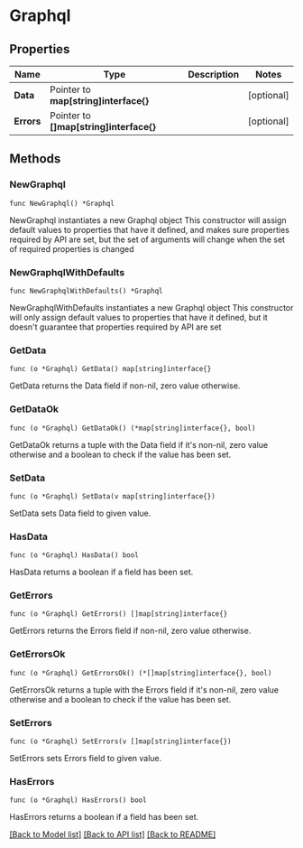 # Graphql

## Properties

Name | Type | Description | Notes
------------ | ------------- | ------------- | -------------
**Data** | Pointer to **map[string]interface{}** |  | [optional] 
**Errors** | Pointer to **[]map[string]interface{}** |  | [optional] 

## Methods

### NewGraphql

`func NewGraphql() *Graphql`

NewGraphql instantiates a new Graphql object
This constructor will assign default values to properties that have it defined,
and makes sure properties required by API are set, but the set of arguments
will change when the set of required properties is changed

### NewGraphqlWithDefaults

`func NewGraphqlWithDefaults() *Graphql`

NewGraphqlWithDefaults instantiates a new Graphql object
This constructor will only assign default values to properties that have it defined,
but it doesn't guarantee that properties required by API are set

### GetData

`func (o *Graphql) GetData() map[string]interface{}`

GetData returns the Data field if non-nil, zero value otherwise.

### GetDataOk

`func (o *Graphql) GetDataOk() (*map[string]interface{}, bool)`

GetDataOk returns a tuple with the Data field if it's non-nil, zero value otherwise
and a boolean to check if the value has been set.

### SetData

`func (o *Graphql) SetData(v map[string]interface{})`

SetData sets Data field to given value.

### HasData

`func (o *Graphql) HasData() bool`

HasData returns a boolean if a field has been set.

### GetErrors

`func (o *Graphql) GetErrors() []map[string]interface{}`

GetErrors returns the Errors field if non-nil, zero value otherwise.

### GetErrorsOk

`func (o *Graphql) GetErrorsOk() (*[]map[string]interface{}, bool)`

GetErrorsOk returns a tuple with the Errors field if it's non-nil, zero value otherwise
and a boolean to check if the value has been set.

### SetErrors

`func (o *Graphql) SetErrors(v []map[string]interface{})`

SetErrors sets Errors field to given value.

### HasErrors

`func (o *Graphql) HasErrors() bool`

HasErrors returns a boolean if a field has been set.


[[Back to Model list]](../README.md#documentation-for-models) [[Back to API list]](../README.md#documentation-for-api-endpoints) [[Back to README]](../README.md)


